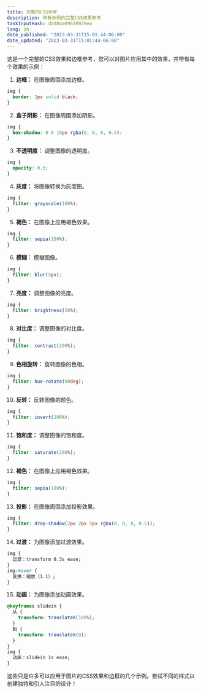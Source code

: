 ```yaml
---
title: 完整的CSS参考
description: 带有示例的完整CSS效果参考
taskInputHash: db084e09620978ea
lang: zh
date_published: "2023-03-31T15:01:44-06:00"
date_updated: "2023-03-31T15:01:44-06:00"
---
```

这是一个完整的CSS效果和边框参考，您可以对图片应用其中的效果，并带有每个效果的示例：
1. **边框：** 在图像周围添加边框。

```css
img {
  border: 2px solid black;
}
```


2. **盒子阴影：** 在图像周围添加阴影。

```css
img {
  box-shadow: 0 0 10px rgba(0, 0, 0, 0.5);
}
```


3. **不透明度：** 调整图像的透明度。

```css
img {
  opacity: 0.5;
}
```


4. **灰度：** 将图像转换为灰度图。

```css
img {
  filter: grayscale(100%);
}
```


5. **褐色：** 在图像上应用褐色效果。

```css
img {
  filter: sepia(100%);
}
```


6. **模糊：** 模糊图像。

```css
img {
  filter: blur(5px);
}
```


7. **亮度：** 调整图像的亮度。

```css
img {
  filter: brightness(50%);
}
```


8. **对比度：** 调整图像的对比度。

```css
img {
  filter: contrast(200%);
}
```


9. **色相旋转：** 旋转图像的色相。

```css
img {
  filter: hue-rotate(90deg);
}
```


10. **反转：** 反转图像的颜色。

```css
img {
  filter: invert(100%);
}
```


11. **饱和度：** 调整图像的饱和度。

```css
img {
  filter: saturate(200%);
}
```


12. **褐色：** 在图像上应用褐色效果。

```css
img {
  filter: sepia(100%);
}
```


13. **投影：** 在图像周围添加投影效果。

```css
img {
  filter: drop-shadow(2px 2px 5px rgba(0, 0, 0, 0.5));
}
```


14. **过渡：** 为图像添加过渡效果。

```css
img {
  过渡：transform 0.3s ease;
}
img:hover {
  变换：缩放（1.1）;
}
```


15. **动画：** 为图像添加动画效果。

```css
@keyframes slidein {
  从 {
    transform: translateX(100%);
  }
  到 {
    transform: translateX(0);
  }
}
img {
  动画：slidein 1s ease;
}
```



这些只是许多可以应用于图片的CSS效果和边框的几个示例。尝试不同的样式以创建独特和引人注目的设计！
